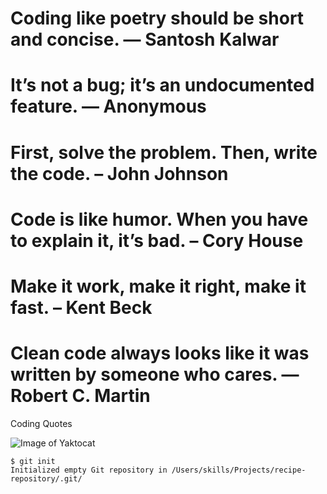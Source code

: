 # Coding like poetry should be short and concise. ― Santosh Kalwar
# It’s not a bug; it’s an undocumented feature. ― Anonymous
# First, solve the problem. Then, write the code. – John Johnson
# Code is like humor. When you have to explain it, it’s bad. – Cory House
# Make it work, make it right, make it fast. – Kent Beck
# Clean code always looks like it was written by someone who cares. — Robert C. Martin

Coding Quotes

![Image of Yaktocat](https://octodex.github.com/images/yaktocat.png)

```
$ git init
Initialized empty Git repository in /Users/skills/Projects/recipe-repository/.git/
```
